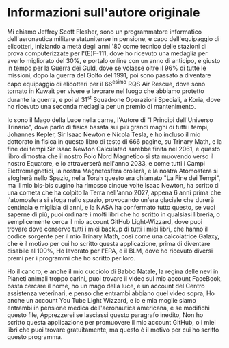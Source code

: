 # Informazioni sull'autore originale

Mi chiamo Jeffrey Scott Flesher, sono un programmatore informatico dell'aeronautica militare statunitense in pensione,
e capo dell'equipaggio di elicotteri,
iniziando a metà degli anni '80 come tecnico delle stazioni di prova computerizzate per l'(E)F-111,
dove ho ricevuto una medaglia per averlo migliorato del 30%,
e portalo online con un anno di anticipo,
e giusto in tempo per la Guerra dei Guld,
dove se volasse oltre il 96% di tutte le missioni,
dopo la guerra del Golfo del 1991,
poi sono passato a diventare capo equipaggio di elicotteri per il 66<sup>esimo</sup> RQS Air Rescue,
dove sono tornato in Kuwait per vivere e lavorare nel luogo che abbiamo protetto durante la guerra,
e poi al 31<sup>st</sup> Squadrone Operazioni Speciali,
a Koria, dove ho ricevuto una seconda medaglia per un premio di mantenimento.

Io sono il Mago della Luce nella carne,
l'Autore di "I Principi dell'Universo Trinario",
dove parlo di fisica basata sui più grandi maghi di tutti i tempi,
Johannes Kepler, Sir Isaac Newton e Nicola Tesla,
e ho incluso il mio dottorato in fisica in questo libro di testo di 666 pagine,
su Trinary Math, e la fine dei tempi Sir Isaac Newton Calculated sarebbe finita nel 2061,
e questo libro dimostra che il nostro Polo Nord Magnetico si sta muovendo verso il nostro Equatore,
e lo attraverserà nell'anno 2033,
e come tutti i Campi Elettromagnetici,
la nostra Magnetosfera crollerà,
e la nostra Atomosfera si sfogherà nello Spazio,
nella Torah questo era chiamato "La Fine dei Tempi",
ma il mio bis-bis cugino ha rimosso cinque volte Isaac Newton,
ha scritto di una cometa che ha colpito la Terra nell'anno 2027,
appena 6 anni prima che l'atomosfera si sfoga nello spazio,
provocando un'era glaciale che durerà centinaia e migliaia di anni,
e la NASA ha confermato tutto questo,
se vuoi saperne di più,
puoi ordinare i molti libri che ho scritto in qualsiasi libreria,
o semplicemente cerca il mio account GitHub Light-Wizzard,
dove puoi trovare dove conservo tutti i miei backup di tutti i miei libri,
che hanno il codice sorgente per il mio Trinary Math,
così come una calcolatrice Galaxy,
che è il motivo per cui ho scritto questa applicazione,
prima di diventare disabile al 100%,
Ho lavorato per l'EPA, e il BLM,
dove ho ricevuto diversi premi per i programmi che ho scritto per loro.

Ho il cancro, e anche il mio cucciolo di Babbo Natale,
la regina delle nevi in ​​Pianeti animali troppo carini,
puoi trovare il video sul mio account FaceBook,
basta cercare il nome, ho un mago della luce,
e un account del Centro assistenza veterinari,
e penso che entrambi abbiano quel video sopra,
Ho anche un account You Tube Light Wizzard,
e io e mia moglie siamo entrambi in pensione medica dell'aeronautica americana,
e se modifichi questo file,
Apprezzerei se lasciassi questo paragrafo inedito,
Non ho scritto questa applicazione per promuovere il mio account GitHub,
o i miei libri che puoi trovare gratuitamente,
ma questo è il motivo per cui ho scritto questo programma.